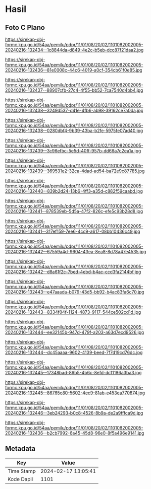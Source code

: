 # Hasil

## Foto C Plano

https://sirekap-obj-formc.kpu.go.id/54aa/pemilu/pdpr/11/01/08/20/02/1101082002005-20240216-132434--1c8844da-d849-4e2c-b5eb-dcc87f21daa2.jpg

https://sirekap-obj-formc.kpu.go.id/54aa/pemilu/pdpr/11/01/08/20/02/1101082002005-20240216-132436--81e0008c-44c6-4019-a0cf-354cb61f0e85.jpg

https://sirekap-obj-formc.kpu.go.id/54aa/pemilu/pdpr/11/01/08/20/02/1101082002005-20240216-132437--88907cfb-27c4-4f55-bb52-7ca7540d4bb4.jpg

https://sirekap-obj-formc.kpu.go.id/54aa/pemilu/pdpr/11/01/08/20/02/1101082002005-20240216-132438--3249d537-d41e-4fb6-ab98-39162ce7a0da.jpg

https://sirekap-obj-formc.kpu.go.id/54aa/pemilu/pdpr/11/01/08/20/02/1101082002005-20240216-132438--0280dbf4-9b39-43ba-b2fe-5975fe07ad40.jpg

https://sirekap-obj-formc.kpu.go.id/54aa/pemilu/pdpr/11/01/08/20/02/1101082002005-20240216-132439--3c96efbc-5e5d-40ff-957b-dd66a7c2ea1a.jpg

https://sirekap-obj-formc.kpu.go.id/54aa/pemilu/pdpr/11/01/08/20/02/1101082002005-20240216-132439--369531e2-32ca-4dad-ad54-ba72e9c87785.jpg

https://sirekap-obj-formc.kpu.go.id/54aa/pemilu/pdpr/11/01/08/20/02/1101082002005-20240216-132440--839b2d24-13b6-4ff3-a35d-c882f59caabd.jpg

https://sirekap-obj-formc.kpu.go.id/54aa/pemilu/pdpr/11/01/08/20/02/1101082002005-20240216-132441--878539eb-5d5a-47f2-826c-efe5c93b28d8.jpg

https://sirekap-obj-formc.kpu.go.id/54aa/pemilu/pdpr/11/01/08/20/02/1101082002005-20240216-132441--317ef159-7ee6-4cc9-a617-08bb10436c49.jpg

https://sirekap-obj-formc.kpu.go.id/54aa/pemilu/pdpr/11/01/08/20/02/1101082002005-20240216-132442--67559a4d-9604-43ea-8ea8-8d78a47e4535.jpg

https://sirekap-obj-formc.kpu.go.id/54aa/pemilu/pdpr/11/01/08/20/02/1101082002005-20240216-132442--d8a61f2c-7bed-4ebd-b4ac-ccd3fa2144bf.jpg

https://sirekap-obj-formc.kpu.go.id/54aa/pemilu/pdpr/11/01/08/20/02/1101082002005-20240216-132443--e47aaada-b079-43d5-bb92-b4ac83fa6c70.jpg

https://sirekap-obj-formc.kpu.go.id/54aa/pemilu/pdpr/11/01/08/20/02/1101082002005-20240216-132443--8334f04f-1124-4873-9117-544ce502cd1d.jpg

https://sirekap-obj-formc.kpu.go.id/54aa/pemilu/pdpr/11/01/08/20/02/1101082002005-20240216-132444--ee32145b-947d-479f-a203-a63d7ecd9526.jpg

https://sirekap-obj-formc.kpu.go.id/54aa/pemilu/pdpr/11/01/08/20/02/1101082002005-20240216-132444--dc45aaaa-9602-4139-beed-7f7d19cd76dc.jpg

https://sirekap-obj-formc.kpu.go.id/54aa/pemilu/pdpr/11/01/08/20/02/1101082002005-20240216-132445--17348bad-86b5-4b6c-8efd-dc11186a3ba3.jpg

https://sirekap-obj-formc.kpu.go.id/54aa/pemilu/pdpr/11/01/08/20/02/1101082002005-20240216-132445--86765c80-5602-4ec9-81ab-e453ea770874.jpg

https://sirekap-obj-formc.kpu.go.id/54aa/pemilu/pdpr/11/01/08/20/02/1101082002005-20240216-132446--3eb24293-b0c8-4526-8b9a-de2a9fffca9d.jpg

https://sirekap-obj-formc.kpu.go.id/54aa/pemilu/pdpr/11/01/08/20/02/1101082002005-20240216-132436--b2cb7992-6a45-45d8-96e0-8f5a496e9141.jpg


## Metadata

| Key        | Value               |
| ---------- | ------------------- |
| Time Stamp | 2024-02-17 13:05:41 |
| Kode Dapil | 1101                |



